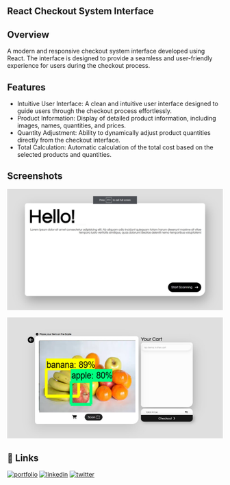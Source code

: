 
## React Checkout System Interface
## Overview

A modern and responsive checkout system interface developed using React. The interface is designed to provide a seamless and user-friendly experience for users during the checkout process.


## Features

- Intuitive User Interface: A clean and intuitive user interface designed to guide users through the checkout process effortlessly.
- Product Information: Display of detailed product information, including images, names, quantities, and prices.
- Quantity Adjustment: Ability to dynamically adjust product quantities directly from the checkout interface.
- Total Calculation: Automatic calculation of the total cost based on the selected products and quantities.

## Screenshots

![App Screenshot](./screenshots/overview.png)

![App Screenshot](./screenshots/overview1.png)




## 🔗 Links
[![portfolio](https://img.shields.io/badge/my_portfolio-000?style=for-the-badge&logo=ko-fi&logoColor=white)](https://katherineoelsner.com/)
[![linkedin](https://img.shields.io/badge/linkedin-0A66C2?style=for-the-badge&logo=linkedin&logoColor=white)](https://www.linkedin.com/)
[![twitter](https://img.shields.io/badge/twitter-1DA1F2?style=for-the-badge&logo=twitter&logoColor=white)](https://twitter.com/)

